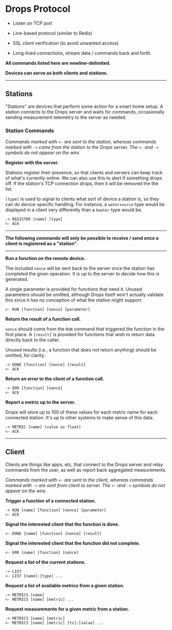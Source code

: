# Drops Protocol

* Listen on TCP port
* Line-based protocol (similar to Redis)
* SSL client verification (to avoid unwanted access)

* Long-lived connections, stream data / commands back and forth.

**All commands listed here are newline-delimited.**

**Devices can serve as both clients and stations.**

---

## Stations
"Stations" are devices that perform some action for a smart home setup. A station
connects to the Drops server and waits for commands, occasionally sending
measurement telemetry to the server as needed.

### Station Commands
*Commands marked with `<-` are sent to the station, whereas commands marked
with `->` come from the station to the Drops server. The `<-` and `->` symbols
do not appear on the wire.*

**Register with the server.**

Stations register their presence, so that clients and servers can keep track
of what's currently online. We can also use this to alert if something drops off. If the station's TCP connection drops, then it will be removed the the list.

`[type]` is used to signal to clients what sort of device a station is, so they can do device-specific handling. For instance, a `watersource` type would be displayed in a client very differently than a `heater` type would be.
```
-> REGISTER [name] [type]
<- ACK
```

---
**The following commands will only be possible to receive / send once a client is registered as a "station".**

---

**Run a function on the remote device.**

The included `nonce` will be sent back to the server once the station has
completed the given operation. It is up to the server to decide how this
is generated.

A single parameter is provided for functions that need it. Unused parameters
should be omitted, although Drops itself won't actually validate this since
it has no conception of what the station might support.
```
<- RUN [function] [nonce] [parameter]
```

**Return the result of a function call.**

`nonce` should come from the `RUN` command that triggered the function in the first place. A `[result]` is provided for functions that wish to return data directly back to the caller.

Unused results (i.e., a function that does not return anything) should be omitted, for clarity.
```
-> DONE [function] [nonce] [result]
<- ACK
```

**Return an error to the client of a function call.**
```
-> ERR [function] [nonce]
<- ACK
```

**Report a metric up to the server.**

Drops will store up to 100 of these values for each metric name for each connected station. It's up to other systems to make sense of this data.
```
-> METRIC [name] [value as float]
<- ACK
```

---

## Client
Clients are things like apps, etc, that connect to the Drops server and relay
commands from the user, as well as report back aggregated measurements.

*Commands marked with `<-` are sent to the client, whereas commands marked
with `->` are sent from client to server. The `<-` and `->` symbols do not
appear on the wire.*

**Trigger a function of a connected station.**
```
-> RUN [name] [function] [nonce] [parameter]
<- ACK
```

**Signal the interested client that the function is done.**
```
<- DONE [name] [function] [nonce] [result]
```

**Signal the interested client that the function did not complete.**
```
<- ERR [name] [function] [nonce]
```

**Request a list of the current stations.**
```
-> LIST
<- LIST [name]:[type] ...
```

**Request a list of available metrics from a given station.**
```
-> METRICS [name]
<- METRICS [name] [metric] ...
```

**Request measurements for a given metric from a station.**
```
-> METRICS [name] [metric]
<- METRICS [name] [metric] [ts]:[value] ...
```
